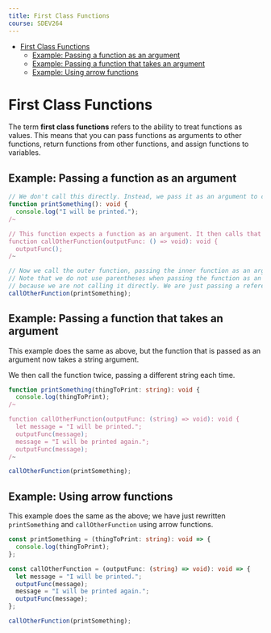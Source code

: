 ```yaml
---
title: First Class Functions
course: SDEV264
---
```


- [First Class Functions](#first-class-functions)
  - [Example: Passing a function as an argument](#example-passing-a-function-as-an-argument)
  - [Example: Passing a function that takes an argument](#example-passing-a-function-that-takes-an-argument)
  - [Example: Using arrow functions](#example-using-arrow-functions)

# First Class Functions

The term **first class functions** refers to the ability to treat functions as values. This means that you can pass functions as arguments to other functions, return functions from other functions, and assign functions to variables.

## Example: Passing a function as an argument

```typescript
// We don't call this directly. Instead, we pass it as an argument to callOtherFunction.
function printSomething(): void {
  console.log("I will be printed.");
/~

// This function expects a function as an argument. It then calls that function.
function callOtherFunction(outputFunc: () => void): void {
  outputFunc();
/~

// Now we call the outer function, passing the inner function as an argument.
// Note that we do not use parentheses when passing the function as an argument,
// because we are not calling it directly. We are just passing a reference to it.
callOtherFunction(printSomething);
```

## Example: Passing a function that takes an argument

This example does the same as above, but the function that is passed as an argument now takes a string argument.

We then call the function twice, passing a different string each time.

```typescript
function printSomething(thingToPrint: string): void {
  console.log(thingToPrint);
/~

function callOtherFunction(outputFunc: (string) => void): void {
  let message = "I will be printed.";
  outputFunc(message);
  message = "I will be printed again.";
  outputFunc(message);
/~

callOtherFunction(printSomething);
```

## Example: Using arrow functions

This example does the same as the above; we have just rewritten `printSomething` and `callOtherFunction` using arrow functions.

```typescript
const printSomething = (thingToPrint: string): void => {
  console.log(thingToPrint);
};

const callOtherFunction = (outputFunc: (string) => void): void => {
  let message = "I will be printed.";
  outputFunc(message);
  message = "I will be printed again.";
  outputFunc(message);
};

callOtherFunction(printSomething);
```
